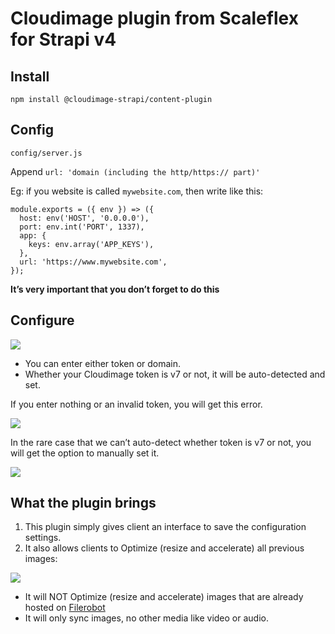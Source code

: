 # Cloudimage plugin from Scaleflex for Strapi v4

## Install

`npm install @cloudimage-strapi/content-plugin`

## Config

`config/server.js`

Append `url: 'domain (including the http/https:// part)'`

Eg: if you website is called `mywebsite.com`, then write like this:

```
module.exports = ({ env }) => ({
  host: env('HOST', '0.0.0.0'),
  port: env.int('PORT', 1337),
  app: {
    keys: env.array('APP_KEYS'),
  },
  url: 'https://www.mywebsite.com',
});
```

**It’s very important that you don’t forget to do this**

## Configure

![](https://user-images.githubusercontent.com/20809372/210363042-d254b19b-2cb6-493c-b3fe-676131d15cf3.png)

- You can enter either token or domain.
- Whether your Cloudimage token is v7 or not, it will be auto-detected and set.

If you enter nothing or an invalid token, you will get this error.

![](https://user-images.githubusercontent.com/20809372/210363124-a3c548f5-8bf3-4303-bad7-22906f5e1585.png)

In the rare case that we can’t auto-detect whether token is v7 or not, you will get the option to manually set it.

![](https://user-images.githubusercontent.com/20809372/226889919-71a072b9-c648-4fd4-b0c4-e5c89351c302.png)

## What the plugin brings

1. This plugin simply gives client an interface to save the configuration settings.
2. It also allows clients to Optimize (resize and accelerate) all previous images:

![](https://user-images.githubusercontent.com/20809372/226889956-a841eb93-2eaf-4608-ad86-7a4ebcc4aff5.png)

- It will NOT Optimize (resize and accelerate) images that are already hosted on [Filerobot](https://www.scaleflex.com/dam-filerobot)
- It will only sync images, no other media like video or audio.
